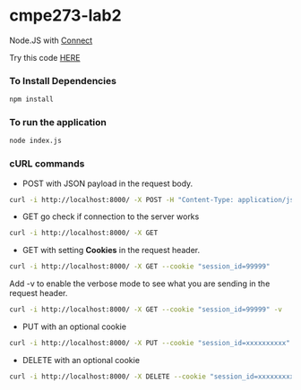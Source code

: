 cmpe273-lab2
============

Node.JS with [Connect]

Try this code [HERE]

### To Install Dependencies ###

```sh
npm install
```

### To run the application
```sh
node index.js
```

### cURL commands

* POST with JSON payload in the request body.
```sh
curl -i http://localhost:8000/ -X POST -H "Content-Type: application/json" -d '{ "name" : "Foo", "email":"email@gmail.com" }'
```

* GET go check if connection to the server works
```sh
curl -i http://localhost:8000/ -X GET
```

* GET with setting **Cookies** in the request header.
```sh
curl -i http://localhost:8000/ -X GET --cookie "session_id=99999"
```
Add -v to enable the verbose mode to see what you are sending in the request header.
```sh
curl -i http://localhost:8000/ -X GET --cookie "session_id=99999" -v
```

* PUT with an optional cookie
```sh
curl -i http://localhost:8000/ -X PUT --cookie "session_id=xxxxxxxxxx"
```

* DELETE with an optional cookie
```sh
curl -i http://localhost:8000/ -X DELETE --cookie "session_id=xxxxxxxxxx"
```

[Connect]:http://www.senchalabs.org/connect/
[HERE]:http://runnable.com/Uv_fhCtP3zcOAABV/cmpe273-lab2-for-node-js-and-connect